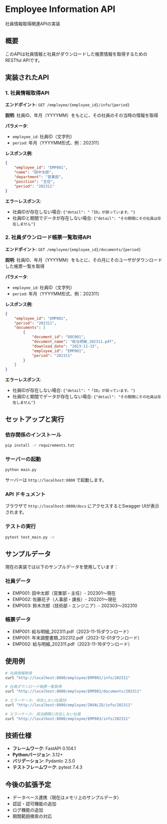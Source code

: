 # Employee Information API

社員情報取得関連APIの実装

## 概要

このAPIは社員情報と社員がダウンロードした帳票情報を取得するためのRESTful APIです。

## 実装されたAPI

### 1. 社員情報取得API

**エンドポイント**: `GET /employee/{employee_id}/info/{period}`

**説明**: 社員ID、年月（YYYYMM）をもとに、その社員のその当時の情報を取得

**パラメータ**:
- `employee_id`: 社員ID（文字列）
- `period`: 年月（YYYYMM形式、例：202311）

**レスポンス例**:
```json
{
    "employee_id": "EMP001",
    "name": "田中太郎",
    "department": "営業部",
    "position": "主任",
    "period": "202311"
}
```

**エラーレスポンス**:
- 社員IDが存在しない場合: `{"detail": "「ID」が誤っています。"}`
- 社員IDと期間でデータが存在しない場合: `{"detail": "その期間にその社員は存在しません"}`

### 2. 社員ダウンロード帳票一覧取得API

**エンドポイント**: `GET /employee/{employee_id}/documents/{period}`

**説明**: 社員ID、年月（YYYYMM）をもとに、その月にそのユーザがダウンロードした帳票一覧を取得

**パラメータ**:
- `employee_id`: 社員ID（文字列）
- `period`: 年月（YYYYMM形式、例：202311）

**レスポンス例**:
```json
{
    "employee_id": "EMP001",
    "period": "202311",
    "documents": [
        {
            "document_id": "DOC001",
            "document_name": "給与明細_202311.pdf",
            "download_date": "2023-11-15",
            "employee_id": "EMP001",
            "period": "202311"
        }
    ]
}
```

**エラーレスポンス**:
- 社員IDが存在しない場合: `{"detail": "「ID」が誤っています。"}`
- 社員IDと期間でデータが存在しない場合: `{"detail": "その期間にその社員は存在しません"}`

## セットアップと実行

### 依存関係のインストール

```bash
pip install -r requirements.txt
```

### サーバーの起動

```bash
python main.py
```

サーバーは `http://localhost:8000` で起動します。

### API ドキュメント

ブラウザで `http://localhost:8000/docs` にアクセスするとSwagger UIが表示されます。

### テストの実行

```bash
pytest test_main.py -v
```

## サンプルデータ

現在の実装では以下のサンプルデータを使用しています：

### 社員データ
- EMP001: 田中太郎（営業部・主任）- 202301〜現在
- EMP002: 佐藤花子（人事部・課長）- 202201〜現在  
- EMP003: 鈴木次郎（技術部・エンジニア）- 202303〜202310

### 帳票データ
- EMP001: 給与明細_202311.pdf（2023-11-15ダウンロード）
- EMP001: 年末調整書類_202312.pdf（2023-12-01ダウンロード）
- EMP002: 給与明細_202311.pdf（2023-11-16ダウンロード）

## 使用例

```bash
# 社員情報取得
curl "http://localhost:8000/employee/EMP001/info/202311"

# 社員ダウンロード帳票一覧取得
curl "http://localhost:8000/employee/EMP001/documents/202311"

# エラーケース: 存在しない社員ID
curl "http://localhost:8000/employee/INVALID/info/202311"

# エラーケース: 該当期間に存在しない社員
curl "http://localhost:8000/employee/EMP003/info/202311"
```

## 技術仕様

- **フレームワーク**: FastAPI 0.104.1
- **Pythonバージョン**: 3.12+
- **バリデーション**: Pydantic 2.5.0
- **テストフレームワーク**: pytest 7.4.3

## 今後の拡張予定

- データベース連携（現在はメモリ上のサンプルデータ）
- 認証・認可機能の追加
- ログ機能の追加
- 期間範囲検索の対応